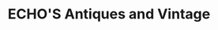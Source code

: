 ---
title: "ECHO'S Antiques and Vintage"
url: /newberg/echos-antiques-and-vintage/
shop: antiques
---